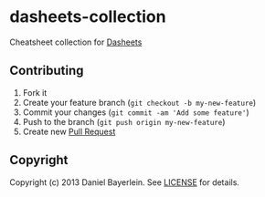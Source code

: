 # dasheets-collection

Cheatsheet collection for [Dasheets](https://github.com/Nix-wie-weg/dasheets)

## Contributing

1. Fork it
2. Create your feature branch (`git checkout -b my-new-feature`)
3. Commit your changes (`git commit -am 'Add some feature'`)
4. Push to the branch (`git push origin my-new-feature`)
5. Create new [Pull Request](../../pull/new/master)

## Copyright

Copyright (c) 2013 Daniel Bayerlein. See [LICENSE](./LICENSE.md) for details.

